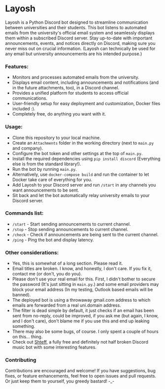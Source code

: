 # Layosh

Layosh is a Python Discord bot designed to streamline communication between universities and their students. This bot listens to automated emails from the university's official email system and seamlessly displays them within a subscribed Discord server. Stay up-to-date with important announcements, events, and notices directly on Discord, making sure you never miss out on crucial information. (Layosh can technically be used for any email but university announcements are his intended purpose.)

### Features:

- Monitors and processes automated emails from the university.
- Displays email content, including announcements and notifications (and in the future attachments, too), in a Discord channel.
- Provides a unified platform for students to access official communications.
- User-friendly setup for easy deployment and customization, Docker files included :).
- Completely free, do anything you want with it.

### Usage:

- Clone this repository to your local machine.
- Create an `Attachments` folder in the working directory (next to `main.py` and company).
- Configure the bot token and other settings at the top of `main.py`.
- Install the required dependencies using `pip install discord` (Everything else is from the standard library!).
- Run the bot by running `main.py`.
- Alternatively, use `docker-compose build` and run the container to let Docker take care of everything for you.
- Add Layosh to your Discord server and run `/start` in any channels you want announcements to be sent.
- Sit back and let the bot automatically relay university emails to your Discord server.

### Commands list:

- `/start` - Start sending announcements to current channel.
- `/stop` - Stop sending announcements to current channel.
- `/check` - Check if announcements are being sent to the current channel.
- `/ping` - Ping the bot and display latency.

### Other considerations:

- Yes, this is somewhat of a long section. Please read it.
- Email titles are broken. I know, and honestly, I don't care. If you fix it, contact me (or don't, you do you).
- Please don't use your real email for this. First, I didn't bother to secure the password (It's just sitting in `main.py`.) and some email providers may block your email address (In my testing, Outlook based emails will be banned).
- The deployed bot is using a throwaway gmail.com address to which emails are forwarded from a real uni.domain address.
- The filter is dead simple by default, it just checks if an email has been sent from no-reply, could be improved, if you ask me (but again, I know, and I don't care), don't blame me if you use this and end up leaking something.
- There may also be some bugs, of course. I only spent a couple of hours on this... thing.
- Check out [Shteff](https://github.com/Mjolnir2425/Shteff), a fully free and definitely not half broken Discord music bot with some interesting features.

### Contributing

Contributions are encouraged and welcome! If you have suggestions, bug fixes, or feature enhancements, feel free to open issues and pull requests. Or just keep them to yourself, you greedy bastard! -_-
